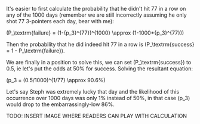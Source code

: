 It's easier to first calculate the probability that he didn't hit 77 in a row on any of the 1000 days (remember we are still incorrectly assuming he only shot 77 3-pointers each day, bear with me):

\(P_\textrm{failure} = (1-{p_3}^{77})^{1000} \approx (1-1000*{p_3}^{77})\)

Then the probability that he did indeed hit 77 in a row is \(P_\textrm{success} = 1 - P_\textrm{failure}\).

We are finally in a position to solve this, we can set \(P_\textrm{success}\) to 0.5, ie let's put the odds at 50% for success.  Solving the resultant equation:

\(p_3 = (0.5/1000)^{1/77} \approx 90.6\%\)

Let's say Steph was extremely lucky that day and the likelihood of this occurrence over 1000 days was only 1% instead of 50%, in that case \(p_3\) would drop to the embarrassingly-low 86%.

TODO: INSERT IMAGE WHERE READERS CAN PLAY WITH CALCULATION
